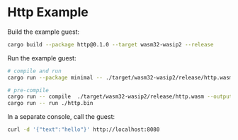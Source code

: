 # Http Example

Build the example guest:

```bash
cargo build --package http@0.1.0 --target wasm32-wasip2 --release
```

Run the example guest:

```bash
# compile and run
cargo run --package minimal -- ./target/wasm32-wasip2/release/http.wasm

# pre-compile
cargo run -- compile  ./target/wasm32-wasip2/release/http.wasm --output ./http.bin
cargo run -- run ./http.bin
```

In a separate console, call the guest:

```bash
curl -d '{"text":"hello"}' http://localhost:8080
```